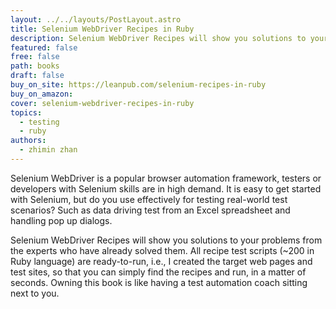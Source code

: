 ```yaml
---
layout: ../../layouts/PostLayout.astro
title: Selenium WebDriver Recipes in Ruby
description: Selenium WebDriver Recipes will show you solutions to your problems from the experts who have already solved them.
featured: false
free: false
path: books
draft: false
buy_on_site: https://leanpub.com/selenium-recipes-in-ruby
buy_on_amazon:
cover: selenium-webdriver-recipes-in-ruby
topics:
  - testing
  - ruby
authors:
  - zhimin zhan
---
```


Selenium WebDriver is a popular browser automation framework, testers or developers with Selenium skills are in high demand. It is easy to get started with Selenium, but do you use effectively for testing real-world test scenarios? Such as data driving test from an Excel spreadsheet and handling pop up dialogs.

Selenium WebDriver Recipes will show you solutions to your problems from the experts who have already solved them. All recipe test scripts  (~200 in Ruby language) are ready-to-run, i.e., I created the target web pages and test sites, so that you can simply find the recipes and run, in a matter of seconds. Owning this book is like having a test automation coach sitting next to you.
